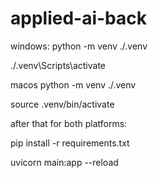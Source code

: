 # applied-ai-back

windows:
python -m venv ./.venv

./.venv\Scripts\activate

macos
python -m venv ./.venv

source .venv/bin/activate

after that for both platforms:

pip install -r requirements.txt

uvicorn main:app --reload
